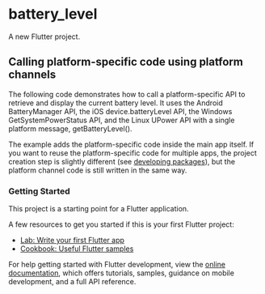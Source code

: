# battery_level

A new Flutter project.

## Calling platform-specific code using platform channels

The following code demonstrates how to call a platform-specific API to retrieve and display the current battery level. It uses the Android BatteryManager API, the iOS device.batteryLevel API, the Windows GetSystemPowerStatus API, and the Linux UPower API with a single platform message, getBatteryLevel().

The example adds the platform-specific code inside the main app itself. If you want to reuse the platform-specific code for multiple apps, the project creation step is slightly different (see [developing packages](https://docs.flutter.dev/packages-and-plugins/developing-packages#plugin)), but the platform channel code is still written in the same way.

### Getting Started

This project is a starting point for a Flutter application.

A few resources to get you started if this is your first Flutter project:

- [Lab: Write your first Flutter app](https://docs.flutter.dev/get-started/codelab)
- [Cookbook: Useful Flutter samples](https://docs.flutter.dev/cookbook)

For help getting started with Flutter development, view the
[online documentation](https://docs.flutter.dev/), which offers tutorials,
samples, guidance on mobile development, and a full API reference.
